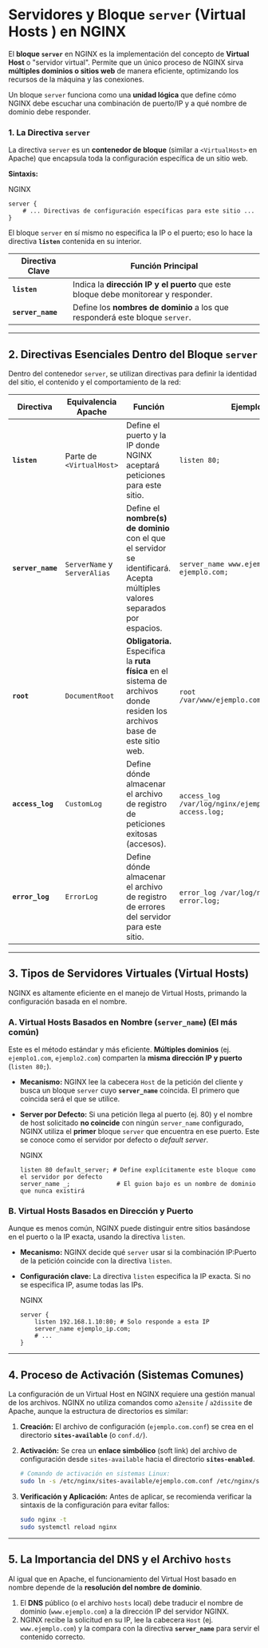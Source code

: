 # Servidores y Bloque `server` (Virtual Hosts ) en NGINX

El **bloque `server`** en NGINX es la implementación del concepto de **Virtual Host** o "servidor virtual". Permite que un único proceso de NGINX sirva **múltiples dominios o sitios web** de manera eficiente, optimizando los recursos de la máquina y las conexiones.

Un bloque `server` funciona como una **unidad lógica** que define cómo NGINX debe escuchar una combinación de puerto/IP y a qué nombre de dominio debe responder.

### 1\. La Directiva `server`

La directiva `server` es un **contenedor de bloque** (similar a `<VirtualHost>` en Apache) que encapsula toda la configuración específica de un sitio web.

**Sintaxis:**

NGINX

```nginx
server {
    # ... Directivas de configuración específicas para este sitio ...
}
```

El bloque `server` en sí mismo no especifica la IP o el puerto; eso lo hace la directiva **`listen`** contenida en su interior.

|Directiva Clave|Función Principal|
|---|---|
|**`listen`**|Indica la **dirección IP y el puerto** que este bloque debe monitorear y responder.|
|**`server_name`**|Define los **nombres de dominio** a los que responderá este bloque `server`.|

-----

## 2\. Directivas Esenciales Dentro del Bloque `server`

Dentro del contenedor `server`, se utilizan directivas para definir la identidad del sitio, el contenido y el comportamiento de la red:

|Directiva|Equivalencia Apache|Función|Ejemplo|
|---|---|---|---|
|**`listen`**|Parte de `<VirtualHost>`|Define el puerto y la IP donde NGINX aceptará peticiones para este sitio.|`listen 80;`|
|**`server_name`**|`ServerName` y `ServerAlias`|Define el **nombre(s) de dominio** con el que el servidor se identificará. Acepta múltiples valores separados por espacios.|`server_name www.ejemplo.com ejemplo.com;`|
|**`root`**|`DocumentRoot`|**Obligatoria.** Especifica la **ruta física** en el sistema de archivos donde residen los archivos base de este sitio web.|`root /var/www/ejemplo.com/public_html;`|
|**`access_log`**|`CustomLog`|Define dónde almacenar el archivo de registro de peticiones exitosas (accesos).|`access_log /var/log/nginx/ejemplo-access.log;`|
|**`error_log`**|`ErrorLog`|Define dónde almacenar el archivo de registro de errores del servidor para este sitio.|`error_log /var/log/nginx/ejemplo-error.log;`|

-----

## 3\. Tipos de Servidores Virtuales (Virtual Hosts)

NGINX es altamente eficiente en el manejo de Virtual Hosts, primando la configuración basada en el nombre.

### A. Virtual Hosts Basados en Nombre (`server_name`) (El más común)

Este es el método estándar y más eficiente. **Múltiples dominios** (ej. `ejemplo1.com`, `ejemplo2.com`) comparten la **misma dirección IP y puerto** (`listen 80;`).

  - **Mecanismo:** NGINX lee la cabecera `Host` de la petición del cliente y busca un bloque `server` cuyo **`server_name`** coincida. El primero que coincida será el que se utilice.

  - **Server por Defecto:** Si una petición llega al puerto (ej. 80) y el nombre de host solicitado **no coincide** con ningún `server_name` configurado, NGINX utiliza el **primer** bloque `server` que encuentra en ese puerto. Este se conoce como el servidor por defecto o *default server*.

    NGINX

    ```nginx
    listen 80 default_server; # Define explícitamente este bloque como el servidor por defecto
    server_name _;             # El guion bajo es un nombre de dominio que nunca existirá
    ```

### B. Virtual Hosts Basados en Dirección y Puerto

Aunque es menos común, NGINX puede distinguir entre sitios basándose en el puerto o la IP exacta, usando la directiva `listen`.

  - **Mecanismo:** NGINX decide qué `server` usar si la combinación IP:Puerto de la petición coincide con la directiva `listen`.

  - **Configuración clave:** La directiva `listen` especifica la IP exacta. Si no se especifica IP, asume todas las IPs.

    NGINX

    ```nginx
    server {
        listen 192.168.1.10:80; # Solo responde a esta IP
        server_name ejemplo_ip.com; 
        # ...
    }
    ```

-----

## 4\. Proceso de Activación (Sistemas Comunes)

La configuración de un Virtual Host en NGINX requiere una gestión manual de los archivos. NGINX no utiliza comandos como `a2ensite` / `a2dissite` de Apache, aunque la estructura de directorios es similar:

1.  **Creación:** El archivo de configuración (`ejemplo.com.conf`) se crea en el directorio **`sites-available`** (o `conf.d/`).

2.  **Activación:** Se crea un **enlace simbólico** (soft link) del archivo de configuración desde `sites-available` hacia el directorio **`sites-enabled`**.

    ```bash
    # Comando de activación en sistemas Linux:
    sudo ln -s /etc/nginx/sites-available/ejemplo.com.conf /etc/nginx/sites-enabled/
    ```

3.  **Verificación y Aplicación:** Antes de aplicar, se recomienda verificar la sintaxis de la configuración para evitar fallos:

    ```bash
    sudo nginx -t
    sudo systemctl reload nginx 
    ```

-----

## 5\. La Importancia del DNS y el Archivo `hosts`

Al igual que en Apache, el funcionamiento del Virtual Host basado en nombre depende de la **resolución del nombre de dominio**.

1.  El **DNS** público (o el archivo `hosts` local) debe traducir el nombre de dominio (`www.ejemplo.com`) a la dirección IP del servidor NGINX.
2.  NGINX recibe la solicitud en su IP, lee la cabecera `Host` (ej. `www.ejemplo.com`) y la compara con la directiva **`server_name`** para servir el contenido correcto.
